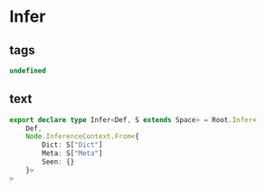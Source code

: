 # Infer

## tags

```ts
undefined
```

## text

```ts
export declare type Infer<Def, S extends Space> = Root.Infer<
    Def,
    Node.InferenceContext.From<{
        Dict: S["Dict"]
        Meta: S["Meta"]
        Seen: {}
    }>
>
```
